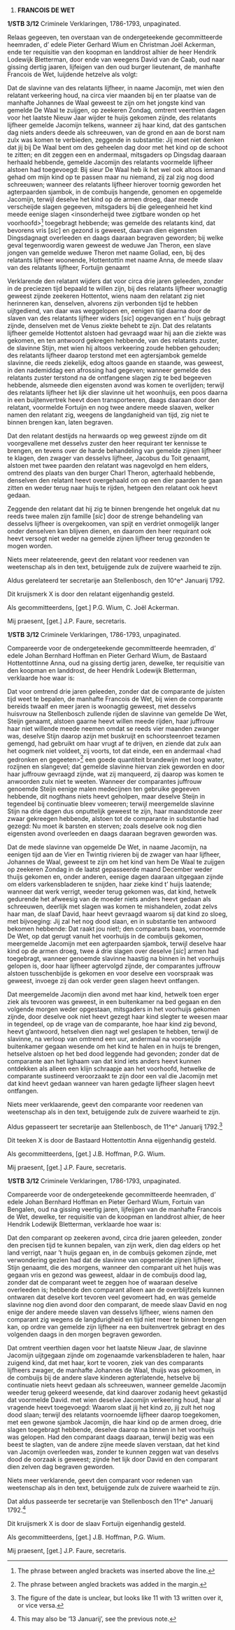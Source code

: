 1.  **FRANCOIS DE WET**

**1/STB** **3/12** Criminele Verklaringen, 1786-1793, unpaginated.

Relaas gegeeven, ten overstaan van de ondergeteekende gecommitteerde
heemraden, d’ edele Pieter Gerhard Wium en Christman Joël Ackerman, ende
ter requisitie van den koopman en landdrost alhier de heer Hendrik
Lodewijk Bletterman, door ende van weegens David van de Caab, oud naar
gissing dertig jaaren, lijfeigen van den oud burger lieutenant, de
manhafte Francois de Wet, luijdende hetzelve als volgt:

Dat de slavinne van des relatants lijfheer, in naame Jacomijn, met wien
den relatant verkeering houd, na circa vier maanden bij en ter plaatse
van de manhafte Johannes de Waal geweest te zijn om het jongste kind van
gemelde De Waal te zuijgen, op zeekeren Zondag, omtrent veerthien dagen
voor het laatste Nieuw Jaar wijder te huijs gekomen zijnde, des
relatants lijfheer gemelde Jacomijn telkens, wanneer zij haar kind, dat
des gantschen dag niets anders deede als schreeuwen, van de grond en aan
de borst nam zulx was komen te verbieden, zeggende in substantie: Jij
moet niet denken dat jij bij De Waal bent om des geheelen dag door met
het kind op de schoot te zitten; en dit zeggen een en andermaal,
mitsgaders op Dingsdag daaraan herhaald hebbende, gemelde Jacomijn des
relatants voormelde lijfheer alstoen had toegevoegd: Bij sieur De Waal
heb ik het wel ook altoos iemand gehad om mijn kind op te passen maar nu
niemand, zij zal zig nog dood schreeuwen; wanneer des relatants lijfheer
hierover toornig geworden het agterpaarden sjambok, in de combuijs
hangende, genomen en opgemelde Jacomijn, terwijl deselve het kind op de
armen droeg, daar meede verscheijde slagen gegeeven, mitsgaders bij die
geleegenheid het kind meede eenige slagen \<insonderheijd twee zigtbare
wonden op het voorhoofd\>[^1] toegebragt hebbende; was gemelde des
relatants kind, dat bevorens vris \[*sic*\] en gezond is geweest,
daarvan dien eigensten Dingsdagnagt overleeden en daags daaraan begraven
geworden; bij welke geval tegenwoordig waren geweest de weduwe Jan
Theron, een slave jongen van gemelde weduwe Theron met naame Goliad,
een, bij des relatants lijfheer woonende, Hottentottin met naame Anna,
de meede slaav van des relatants lijfheer, Fortuijn genaamt

Verklarende den relatant wijders dat voor circa drie jaren geleeden,
zonder in de preciezen tijd bepaald te willen zijn, bij des relatants
lijfheer woonagtig geweest zijnde zeekeren Hottentot, wiens naam den
relatant zig niet herinneren kan, denselven, alvorens zijn verbonden
tijd te hebben uijtgediend, van daar was weggelopen en, eenigen tijd
daarna door de slaven van des relatants lijfheer widers \[*sic*\]
opgevangen en t’ huijs gebragt zijnde, denselven met de Venus ziekte
behebt te zijn. Dat des relatants lijfheer gemelde Hottentot alstoen had
gevraagd waar hij aan die ziekte was gekomen, en ten antwoord gekregen
hebbende, van des relatants zuster, de slavinne Stijn, met wien hij
altoos verkeering zoude hebben gehouden; des relatants lijfheer daarop
terstond met een agtersjambok gemelde slavinne, die reeds ziekelijk,
edog altoos gaande en staande, was geweest, in den nademiddag een
afrossing had gegeven; wanneer gemelde des relatants zuster terstond na
de ontfangene slagen zig te bed begeeven hebbende, alsmeede dien
eigensten avond was komen te overlijden; terwijl des relatants lijfheer
het lijk dier slavinne uit het woonhuijs, een poos daarna in een
buijtenvertrek heevt doen transporteeren, daags daaraan door den
relatant, voormelde Fortuijn en nog twee andere meede slaaven, welker
namen den relatant zig, weegens de langdanigheid van tijd, zig niet te
binnen brengen kan, laten begraven.

Dat den relatant destijds na herwaards op weg geweest zijnde om dit
voorgevallene met desselvs zuster den heer requirant ter kennisse te
brengen, en tevens over de harde behandeling van gemelde zijnen lijfheer
te klagen, den zwager van desselvs lijfheer, Jacobus du Toit genaamt,
alstoen met twee paarden den relatant was nagevolgd en hem elders,
omtrend des plaats van den burger Charl Theron, agterhaald hebbende,
denselven den relatant heevt overgehaald om op een dier paarden te gaan
zitten en weder terug naar huijs te rijden, hetgeen den relatant ook
heevt gedaan.

Zeggende den relatant dat hij zig te binnen brengende het ongeluk dat nu
reeds twee malen zijn famille \[*sic*\] door de strenge behandeling van
desselvs lijfheer is overgekoomen, van spijt en verdriet onmogelijk
langer onder denselven kan blijven dienen, en daarom den heer requirant
ook heevt versogt niet weder na gemelde zijnen lijfheer terug gezonden
te mogen worden.

Niets meer relateerende, geevt den relatant voor reedenen van
weetenschap als in den text, betuijgende zulx de zuijvere waarheid te
zijn.

Aldus gerelateerd ter secretarije aan Stellenbosch, den 10^e^ Januarij
1792.

Dit kruijsmerk X is door den relatant eijgenhandig gesteld.

Als gecommitteerdens, \[get.\] P.G. Wium, C. Joël Ackerman.

Mij praesent, \[get.\] J.P. Faure, secretaris.

**1/STB** **3/12** Criminele Verklaringen, 1786-1793, unpaginated.

Compareerde voor de ondergeteekende gecommitteerde heemraden, d’ edele
Johan Bernhard Hoffman en Pieter Gerhard Wium, de Bastaard
Hottentottinne Anna, oud na gissing dertig jaren, dewelke, ter
requisitie van den koopman en landdrost, de heer Hendrik Lodewijk
Bletterman, verklaarde hoe waar is:

Dat voor omtrend drie jaren geleeden, zonder dat de comparante de
juisten tijd weet te bepalen, de manhafte Francois de Wet, bij wien de
comparante bereids twaalf en meer jaren is woonagtig geweest, met
desselvs huisvrouw na Stellenbosch zullende rijden de slavinne van
gemelde De Wet, Steijn genaamt, alstoen gaarne heevt willen meede
rijden, haar juffrouw haar niet willende meede neemen omdat se reeds
vier maanden zwanger was, deselve Stijn daarop azijn met buskruijt en
schoorsteenroet tezamen gemengd, had gebruikt om haar vrugt af te
drijven, en ziende dat zulx aan het oogmerk niet voldeet, zij voorts,
tot dat einde, een en andermaal \<had gedronken en gegeeten\>[^2] een
goede quantiteit brandewijn met loog water, rozijnen en slangevel; dat
gemelde slavinne hiervan ziek geworden en door haar juffrouw gevraagd
zijnde, wat zij manqueerd, zij daarop was komen te anwoorden zulx niet
te weeten. Wanneer der comparantes juffrouw genoemde Steijn eenige malen
medecijnen ten gebruike gegeeven hebbende, dit nogthans niets heevt
geholpen, maar deselve Steijn in tegendeel bij continuatie bleev
vomeeren; terwijl meergemelde slavinne Stijn na drie dagen dus
onputtelijk geweest te zijn, haar maandstonde zeer zwaar gekreegen
hebbende, alstoen tot de comparante in substantie had gezegd: Nu moet ik
barsten en sterven; zoals deselve ook nog dien eigensten avond
overleeden en daags daaraan begraven geworden was.

Dat de mede slavinne van opgemelde De Wet, in naame Jacomijn, na eenigen
tijd aan de Vier en Twintig rivieren bij de zwager van haar lijfheer,
Johannes de Waal, geweest te zijn om het kind van hem De Waal te zuijgen
op zeekeren Zondag in de laatst gepasseerde maand December weder thuijs
gekomen en, onder anderen, eenige dagen daaraan uitgegaan zijnde om
elders varkensbladeren te snijden, haar zieke kind t’ huijs laatende;
wanneer dat werk verrigt, weeder terug gekomen was, dat kind, hetwelk
gedurende het afweesig van de moeder niets anders heevt gedaan als
schreeuwen, deerlijk met slagen was komen te mishandelen, zodat zelvs
haar man, de slaaf David, haar heevt gevraagd waarom sij dat kind zo
sloeg, met bijvoeging: Jij zal het nog dood slaan, en in substantie ten
antwoord bekomen hebbende: Dat raakt jou niet!; den comparants baas,
voornoemde De Wet, op dat gerugt vanuit het voorhuijs in de combuijs
gekomen, meergemelde Jacomijn met een agterpaarden sjambok, terwijl
deselve haar kind op de armen droeg, twee á drie slagen over deselve
\[*sic*\] armen had toegebragt, wanneer genoemde slavinne haastig na
binnen in het voorhuijs gelopen is, door haar lijfheer agtervolgd
zijnde, der comparantes juffrouw alstoen tusschenbijde is gekomen en
voor deselve een voorspraak was geweest, invoege zij dan ook verder geen
slagen heevt ontfangen.

Dat meergemelde Jacomijn dien avond met haar kind, hetwelk toen erger
ziek als tevooren was geweest, in een buitenkamer na bed gegaan en den
volgende morgen weder opgestaan, mitsgaders in het voorhuijs gekomen
zijnde, door deselve ook niet heevt gezegt haar kind slegter te weesen
maar in tegendeel, op de vrage van de comparante, hoe haar kind zig
bevond, heevt g’antwoord, hetselven dien nagt wel geslapen te hebben,
terwijl de slavinne, na verloop van omtrend een uur, andermaal na
voorseijde buitenkamer gegaan wesende om het kind te halen en in huijs
te brengen, hetselve alstoen op het bed dood leggende had gevonden;
zonder dat de comparante aan het lighaam van dat kind iets anders heevt
kunnen ontdekken als alleen een klijn schraapje aan het voorhoofd,
hetwelke de comparante sustineerd veroorzaakt te zijn door een val die
Jacomijn met dat kind heevt gedaan wanneer van haren gedagte lijfheer
slagen heevt ontfangen.

Niets meer verklaarende, geevt den comparante voor reedenen van
weetenschap als in den text, betuijgende zulx de zuivere waarheid te
zijn.

Aldus gepasseert ter secretarije aan Stellenbosch, de 11^e^ Januarij
1792.[^3]

Dit teeken X is door de Bastaard Hottentottin Anna eijgenhandig gesteld.

Als gecommitteerdens, \[get.\] J.B. Hoffman, P.G. Wium.

Mij praesent, \[get.\] J.P. Faure, secretaris.

**1/STB** **3/12** Criminele Verklaringen, 1786-1793, unpaginated.

Compareerde voor de ondergeteekende gecommitteerde heemraden, d’ edele
Johan Bernhard Hoffman en Pieter Gerhard Wium, Fortuin van Bengalen, oud
na gissing veertig jaren, lijfeijgen van de manhafte Francois de Wet,
dewelke, ter requisitie van de koopman en landdrost alhier, de heer
Hendrik Lodewijk Bletterman, verklaarde hoe waar is:

Dat den comparant op zeekeren avond, circa drie jaaren geleeden, zonder
den precisen tijd te kunnen bepalen, van zijn werk, dien dag elders op
het land verrigt, naar ’t huijs gegaan en, in de combuijs gekomen
zijnde, met verwondering gezien had dat de slavinne van opgemelde zijnen
lijfheer, Stijn genaamt, die des morgens, wanneer den comparant uit het
huijs was gegaan vris en gezond was geweest, aldaar in de combuijs dood
lag, zonder dat de comparant weet te zeggen hoe of waaraan deselve
overleeden is; hebbende den comparant alleen aan de overblijfzels kunnen
ontwaren dat deselve kort tevoren veel gevomeert had, en was gemelde
slavinne nog dien avond door den comparant, de meede slaav David en nog
enige der andere meede slaven van desselvs lijfheer, wiens namen den
comparant zig wegens de langdurigheid en tijd niet meer te binnen
brengen kan, op ordre van gemelde zijn lijfheer na een buitenvertrek
gebragt en des volgenden daags in den morgen begraven geworden.

Dat omtrent veerthien dagen voor het laatste Nieuw Jaar, de slavinne
Jacomijn uijtgegaan zijnde om zogenaamde varkensbladeren te halen, haar
zuigend kind, dat met haar, kort te vooren, ziek van des comparants
lijfheers zwager, de manhafte Johannes de Waal, thuijs was gekoomen, in
de combuijs bij de andere slave kinderen agterlatende, hetselve bij
continuatie niets heevt gedaan als schreeuwen, wanneer gemelde Jacomijn
weeder terug gekeerd weesende, dat kind daarover zodanig heevt gekastijd
dat voormelde David. met wien deselve Jacomijn verkeering houd, haar al
vragende heevt toegevoegd: Waarom slaat jij het kind zo, jij zult het
nog dood slaan; terwijl des relatants voornoemde lijfheer daarop
toegekomen, met een gewone sjambok Jacomijn, die haar kind op de armen
droeg, drie slagen toegebragt hebbende, deselve daarop na binnen in het
voorhuijs was gelopen. Had den comparant daags daaraan, terwijl bezig
was een beest te slagten, van de andere zijne meede slaven verstaan, dat
het kind van Jacomijn overleeden was, zonder te kunnen zeggen wat van
deselvs dood de oorzaak is geweest; zijnde het lijk door David en den
comparant dien zelven dag begraven geworden.

Niets meer verklarende, geevt den comparant voor redenen van weetenschap
als in den text, betuijgende zulx de zuivere waarheid te zijn.

Dat aldus passeerde ter secretarije van Stellenbosch den 11^e^ Januarij
1792.[^4]

Dit kruijsmerk X is door de slaav Fortuijn eigenhandig gesteld.

Als gecommitteerdens, \[get.\] J.B. Hoffman, P.G. Wium.

Mij praesent, \[get.\] J.P. Faure, secretaris.

[^1]: The phrase between angled brackets was inserted above the line.

[^2]: The phrase between angled brackets was added in the margin.

[^3]: The figure of the date is unclear, but looks like 11 with 13
    written over it, or vice versa.

[^4]: This may also be ‘13 Januarij’, see the previous note.
